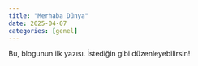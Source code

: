 ```yaml
---
title: "Merhaba Dünya"
date: 2025-04-07
categories: [genel]
---
```


Bu, blogunun ilk yazısı. İstediğin gibi düzenleyebilirsin!
